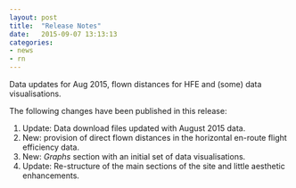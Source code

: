 ```yaml
---
layout: post
title:  "Release Notes"
date:   2015-09-07 13:13:13
categories:
- news
- rn
---
```


Data updates for Aug 2015, flown distances for HFE and (some) data visualisations.

The following changes have been published in this release:

1. Update: Data download files updated with August 2015 data.
2. New: provision of direct flown distances in the horizontal en-route flight efficiency data.
2. New: *Graphs* section with an initial set of data visualisations.
3. Update: Re-structure of the main sections of the site and little aesthetic enhancements.
